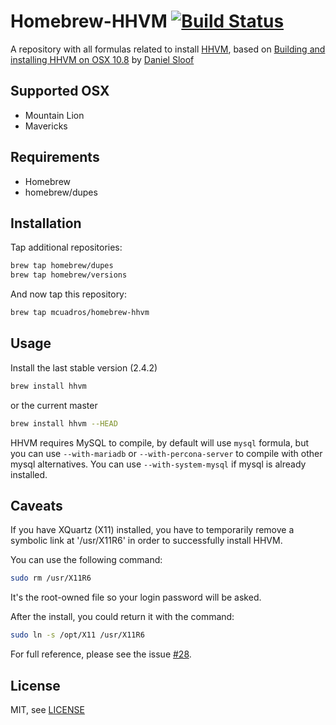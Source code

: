 # Homebrew-HHVM  [![Build Status](https://travis-ci.org/mcuadros/homebrew-hhvm.png?branch=master)](https://travis-ci.org/mcuadros/homebrew-hhvm)

A repository with all formulas related to install [HHVM](http://www.hiphop-php.com/blog/), based on [Building and installing HHVM on OSX 10.8](https://github.com/facebook/hhvm/wiki/Building-and-installing-HHVM-on-OSX-10.8) by [Daniel Sloof](https://github.com/danslo)

Supported OSX
------------
* Mountain Lion
* Mavericks

Requirements
------------

* Homebrew
* homebrew/dupes

Installation
------------

Tap additional repositories:

```sh
brew tap homebrew/dupes
brew tap homebrew/versions
```

And now tap this repository:

```sh
brew tap mcuadros/homebrew-hhvm
```

Usage
-----

Install the last stable version (2.4.2)

```sh
brew install hhvm
```

or the current master

```sh
brew install hhvm --HEAD
```

HHVM requires MySQL to compile, by default will use `mysql` formula, but 
you can use `--with-mariadb` or `--with-percona-server` to compile with other
mysql alternatives. You can use `--with-system-mysql` if mysql is already installed.

Caveats
-------

If you have XQuartz (X11) installed, you have to temporarily remove a symbolic link at '/usr/X11R6' in order to successfully install HHVM.

You can use the following command:
```sh
sudo rm /usr/X11R6
```

It's the root-owned file so your login password will be asked.

After the install, you could return it with the command:
```sh
sudo ln -s /opt/X11 /usr/X11R6
```

For full reference, please see the issue [#28](https://github.com/mcuadros/homebrew-hhvm/issues/28).

License
-------

MIT, see [LICENSE](LICENSE)
